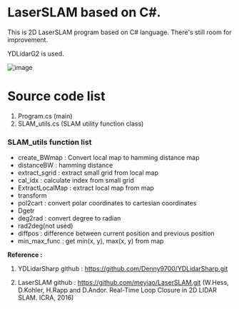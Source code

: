 # LaserSLAM based on C#.

This is 2D LaserSLAM program based on C# language.
There's still room for improvement.

YDLidarG2 is used.

![image](https://user-images.githubusercontent.com/37968684/154209105-a3f5ccde-89c9-4598-8614-0792730c644a.png)


# Source code list

1. Program.cs (main)
2. SLAM_utils.cs (SLAM utility function class)
### SLAM_utils function list
 - create_BWmap : Convert local map to hamming distance map
 - distanceBW : hamming distance 
 - extract_sgrid : extract small grid from local map
 - cal_idx : calculate index from small grid
 - ExtractLocalMap : extract local map from map
 - transform
 - pol2cart : convert polar coordinates to cartesian coordinates
 - Dgetr
 - deg2rad : convert degree to radian
 - rad2deg(not used)
 - diffpos : difference between current position and previous position
 - min_max_func : get min(x, y), max(x, y) from map


**Reference :**

1. YDLidarSharp github : https://github.com/Denny9700/YDLidarSharp.git

2. LaserSLAM github : https://github.com/meyiao/LaserSLAM.git (W.Hess, D.Kohler, H.Rapp and D.Andor. Real-Time Loop Closure in 2D LIDAR SLAM. ICRA, 2016)
